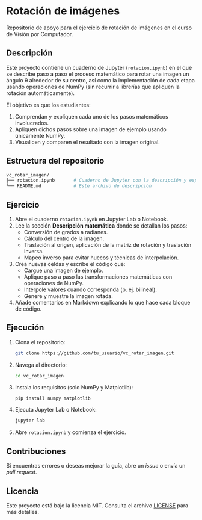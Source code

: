 # Rotación de imágenes

Repositorio de apoyo para el ejercicio de rotación de imágenes en el curso de Visión por Computador.

## Descripción

Este proyecto contiene un cuaderno de Jupyter (`rotacion.ipynb`) en el que se describe paso a paso el proceso matemático para rotar una imagen un ángulo θ alrededor de su centro, así como la implementación de cada etapa usando operaciones de NumPy (sin recurrir a librerías que apliquen la rotación automáticamente).

El objetivo es que los estudiantes:

1. Comprendan y expliquen cada uno de los pasos matemáticos involucrados.
2. Apliquen dichos pasos sobre una imagen de ejemplo usando únicamente NumPy.
3. Visualicen y comparen el resultado con la imagen original.

## Estructura del repositorio

```bash
vc_rotar_imagen/
├── rotacion.ipynb       # Cuaderno de Jupyter con la descripción y espacio para su implementación
└── README.md            # Este archivo de descripción
```

## Ejercicio

1. Abre el cuaderno `rotacion.ipynb` en Jupyter Lab o Notebook.
2. Lee la sección **Descripción matemática** donde se detallan los pasos:
   - Conversión de grados a radianes.
   - Cálculo del centro de la imagen.
   - Traslación al origen, aplicación de la matriz de rotación y traslación inversa.
   - Mapeo inverso para evitar huecos y técnicas de interpolación.
3. Crea nuevas celdas y escribe el código que:
   - Cargue una imagen de ejemplo.
   - Aplique paso a paso las transformaciones matemáticas con operaciones de NumPy.
   - Interpole valores cuando corresponda (p. ej. bilineal).
   - Genere y muestre la imagen rotada.
4. Añade comentarios en Markdown explicando lo que hace cada bloque de código.

## Ejecución

1. Clona el repositorio:
   ```bash
   git clone https://github.com/tu_usuario/vc_rotar_imagen.git
   ```
2. Navega al directorio:
   ```bash
   cd vc_rotar_imagen
   ```
3. Instala los requisitos (solo NumPy y Matplotlib):
   ```bash
   pip install numpy matplotlib
   ```
4. Ejecuta Jupyter Lab o Notebook:
   ```bash
   jupyter lab
   ```
5. Abre `rotacion.ipynb` y comienza el ejercicio.

## Contribuciones

Si encuentras errores o deseas mejorar la guía, abre un _issue_ o envía un _pull request_.

## Licencia

Este proyecto está bajo la licencia MIT. Consulta el archivo [LICENSE](LICENSE) para más detalles.

